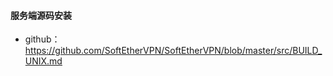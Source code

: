 <!--
 * @Author: findnr
 * @Date: 2025-02-20 10:13:26
 * @LastEditors: findnr
 * @LastEditTime: 2025-02-20 10:19:54
 * @Description: 
-->
#### 服务端源码安装
- github：https://github.com/SoftEtherVPN/SoftEtherVPN/blob/master/src/BUILD_UNIX.md

